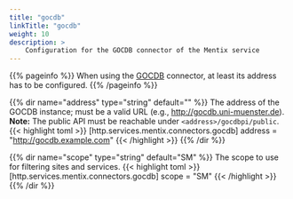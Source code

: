 ```yaml
---
title: "gocdb"
linkTitle: "gocdb"
weight: 10
description: >
    Configuration for the GOCDB connector of the Mentix service
---
```


{{% pageinfo %}}
When using the [GOCDB](https://wiki.egi.eu/wiki/GOCDB/Documentation_Index) connector, at least its address has to be configured.
{{% /pageinfo %}}

{{% dir name="address" type="string" default="" %}}
The address of the GOCDB instance; must be a valid URL (e.g., http://gocdb.uni-muenster.de). **Note:** The public API must be reachable under `<address>/gocdbpi/public`.
{{< highlight toml >}}
[http.services.mentix.connectors.gocdb]
address = "http://gocdb.example.com"
{{< /highlight >}}
{{% /dir %}}

{{% dir name="scope" type="string" default="SM" %}}
The scope to use for filtering sites and services.
{{< highlight toml >}}
[http.services.mentix.connectors.gocdb]
scope = "SM"
{{< /highlight >}}
{{% /dir %}}
